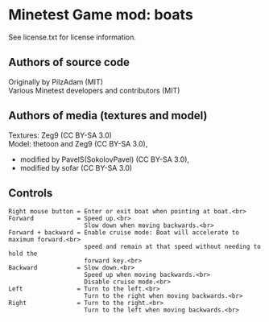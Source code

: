Minetest Game mod: boats
========================
See license.txt for license information.

Authors of source code
----------------------
Originally by PilzAdam (MIT)<br>
Various Minetest developers and contributors (MIT)

Authors of media (textures and model)
-------------------------------------
Textures: Zeg9 (CC BY-SA 3.0)<br>
Model: thetoon and Zeg9 (CC BY-SA 3.0),
- modified by PavelS(SokolovPavel) (CC BY-SA 3.0),
- modified by sofar (CC BY-SA 3.0)

Controls
--------
```
Right mouse button = Enter or exit boat when pointing at boat.<br>
Forward            = Speed up.<br>
                     Slow down when moving backwards.<br>
Forward + backward = Enable cruise mode: Boat will accelerate to maximum forward.<br>
                     speed and remain at that speed without needing to hold the
                     forward key.<br>
Backward           = Slow down.<br>
                     Speed up when moving backwards.<br>
                     Disable cruise mode.<br>
Left               = Turn to the left.<br>
                     Turn to the right when moving backwards.<br>
Right              = Turn to the right.<br>
                     Turn to the left when moving backwards.<br>
```
